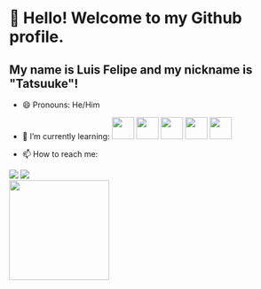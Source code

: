 # 👋 Hello! Welcome to my Github profile.
## My name is Luis Felipe and my nickname is "Tatsuuke"!

- 😄 Pronouns: He/Him

- 🌱 I’m currently learning:
<img loading = "lazy" src="https://cdn.jsdelivr.net/gh/devicons/devicon/icons/git/git-original.svg" width="40" height="40"/> <img loading = "lazy" src="https://cdn.jsdelivr.net/gh/devicons/devicon/icons/javascript/javascript-original.svg" width="40" height="40"/> <img loading = "lazy" src="https://cdn.jsdelivr.net/gh/devicons/devicon/icons/github/github-original.svg" width="40" height="40"/> <img loading = "lazy" src="https://cdn.jsdelivr.net/gh/devicons/devicon@latest/icons/html5/html5-original.svg" width="40" height="40"/> <img loading = "lazy" src="https://cdn.jsdelivr.net/gh/devicons/devicon@latest/icons/css3/css3-original.svg" width="40" height="40"/>

- 📫 How to reach me:
<div>
  <a href = "mailto:luisfelipe_neves@hotmail.com"><img loading="lazy" src="https://img.shields.io/badge/Microsoft_Outlook-0078D4?style=for-the-badge&logo=microsoft-outlook&logoColor=white" target="_blank"></a>
  <a href="https://www.linkedin.com/in/luisfelipevneves/" target="_blank"><img loading="lazy" src="https://img.shields.io/badge/-LinkedIn-%230077B5?style=for-the-badge&logo=linkedin&logoColor=white" target="_blank"></a>
</div>

<div>
<a href="https://github.com/Tatsuuke">
<img loading="lazy" height="180em" src="https://github-readme-stats.vercel.app/api/top-langs/?username=tatsuuke&layout=compact&langs_count=7&theme=dracula"/>
</div>

<!--
**Tatsuuke/tatsuuke** is a ✨ _special_ ✨ repository because its `README.md` (this file) appears on your GitHub profile.

Here are some ideas to get you started:

- 🔭 I’m currently working on ...
- 🌱 I’m currently learning ...
- 👯 I’m looking to collaborate on ...
- 🤔 I’m looking for help with ...
- 💬 Ask me about ...
- 📫 How to reach me: ...
- 😄 Pronouns: ...
- ⚡ Fun fact: ...
-->
